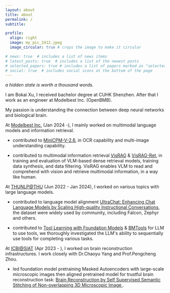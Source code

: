 ```yaml
---
layout: about
title: about
permalink: /
subtitle: 

profile:
  align: right
  image: my_pic_2412.jpeg
  image_circular: true # crops the image to make it circular

# news: true  # includes a list of news items
# latest_posts: true  # includes a list of the newest posts
# selected_papers: true # includes a list of papers marked as "selected={true}"
# social: true  # includes social icons at the bottom of the page
---
```


*a hidden state is worth a thousand words.*

I am Bokai Xu, I received bachelor degree at CUHK Shenzhen. After that I work as an engineer at Modelbest Inc. (OpenBMB).

My passion is understanding the connection between deep neural networks and biological brain.

At [Modelbest Inc.](https://modelbest.cn/) (Jan 2024 -), I mainly worked on multimodal language models and information retrieval.

- contributed to [MiniCPM-V-2.6](https://huggingface.co/openbmb/MiniCPM-V-2_6), in OCR capability and multi-image understanding capability.

- contributed to multimodal information retrieval [VisRAG](https://arxiv.org/pdf/2410.10594) & [VisRAG-Ret](https://huggingface.co/openbmb/VisRAG-Ret), in training and evaluation of VLM-based dense retrieval models, training data synthesis, and data filtering. VisRAG enables VLM to read and comprehend with vision and retrieve multimodal information, in a way like human.

At [THUNLP@THU](https://nlp.csai.tsinghua.edu.cn/) (Jun 2022 - Jan 2024), I worked on various topics with large language models.

- contributed to language model alignment [UltraChat: Enhancing Chat Language Models by Scaling High-quality Instructional Conversations](https://github.com/thunlp/UltraChat), the dataset were widely used by community, including Falcon, Zephyr and others.

- contributed to [Tool Learning with Foundation Models](https://arxiv.org/abs/2304.08354) & [BMTools](https://github.com/OpenBMB/BMTools) for LLM to use tools, we thoroughly investigated the LLM's ability to sequentially use tools for completing various tasks.

<!-- - contributed to [MiniCPM-Embedding](https://huggingface.co/openbmb/MiniCPM-Embedding) in training and evaluation infrastructure of dense retrieval models. -->

At [ICBI@SIAT](https://icbi.siat.ac.cn/) (Apr 2023 - ), I worked on brain reconstruction infrastructures. I work closely with Dr.Chaoyu Yang and Prof.Pengcheng Zhou.

- led foundation model pretraining Masked Autoencoders with large-scale microscopic images then aligned pretrained model for trustful brain reconstruction task: [Brain Reconstruction by Self Supervised Semantic Stitching of Non-overlapping 3D Microscopic Image
](/assets/pdf/xu2023brain.pdf).

